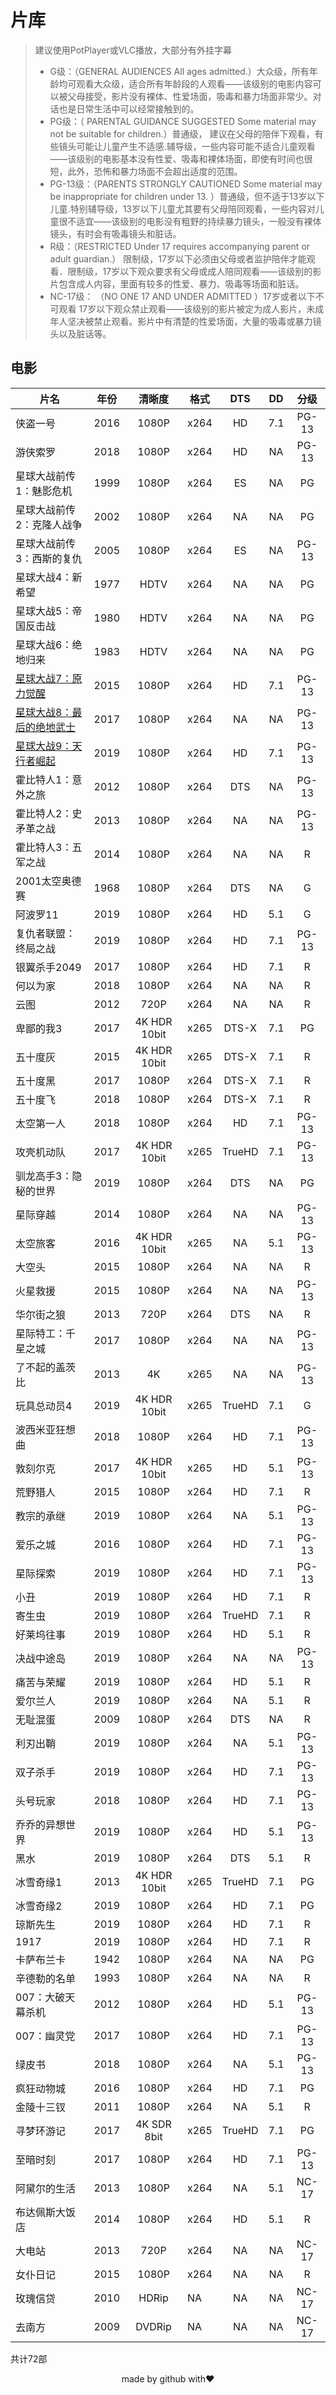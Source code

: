 # 片库

> 建议使用PotPlayer或VLC播放，大部分有外挂字幕
> * G级：（GENERAL AUDIENCES All ages admitted.）大众级，所有年龄均可观看大众级，适合所有年龄段的人观看——该级别的电影内容可以被父母接受，影片没有裸体、性爱场面，吸毒和暴力场面非常少。对话也是日常生活中可以经常接触到的。
> * PG级：（ PARENTAL GUIDANCE SUGGESTED Some material may not be suitable for children.）普通级， 建议在父母的陪伴下观看，有些镜头可能让儿童产生不适感.辅导级，一些内容可能不适合儿童观看——该级别的电影基本没有性爱、吸毒和裸体场面，即使有时间也很短，此外，恐怖和暴力场面不会超出适度的范围。
> * PG-13级：（PARENTS STRONGLY CAUTIONED Some material may be inappropriate for children under 13. ）普通级，但不适于13岁以下儿童.特别辅导级，13岁以下儿童尤其要有父母陪同观看，一些内容对儿童很不适宜——该级别的电影没有粗野的持续暴力镜头，一般没有裸体镜头，有时会有吸毒镜头和脏话。
> * R级：（RESTRICTED Under 17 requires accompanying parent or adult guardian.） 限制级，17岁以下必须由父母或者监护陪伴才能观看．限制级，17岁以下观众要求有父母或成人陪同观看——该级别的影片包含成人内容，里面有较多的性爱、暴力、吸毒等场面和脏话。
> * NC-17级： （NO ONE 17 AND UNDER ADMITTED ）17岁或者以下不可观看 17岁以下观众禁止观看——该级别的影片被定为成人影片，未成年人坚决被禁止观看。影片中有清楚的性爱场面，大量的吸毒或暴力镜头以及脏话等。

## 电影

|片名| 年份|清晰度|格式|DTS|DD|分级|
|-|-|:-:|-|:-:|:-:|:-:|
|侠盗一号|2016|1080P|x264|HD|7.1|PG-13|
|游侠索罗|2018|1080P|x264|HD|NA|PG-13|
|星球大战前传1：魅影危机|1999|1080P|x264|ES|NA|PG|
|星球大战前传2：克隆人战争|2002|1080P|x264|NA|NA|PG|
|星球大战前传3：西斯的复仇|2005|1080P|x264|ES|NA|PG-13|
|星球大战4：新希望|1977|HDTV|x264|NA|NA|PG|
|星球大战5：帝国反击战|1980|HDTV|x264|NA|NA|PG|
|星球大战6：绝地归来|1983|HDTV|x264|NA|NA|PG|
|[星球大战7：原力觉醒](https://orsonkrennlc.github.io/films/SW7)|2015|1080P|x264|HD|7.1|PG-13|
|[星球大战8：最后的绝地武士](https://orsonkrennlc.github.io/films/SW8)|2017|1080P|x264|NA|NA|PG-13|
|[星球大战9：天行者崛起](https://orsonkrennlc.github.io/films/SW9)|2019|1080P|x264|HD|7.1|PG-13|
|霍比特人1：意外之旅|2012|1080P|x264|DTS|NA|PG-13|
|霍比特人2：史矛革之战|2013|1080P|x264|NA|NA|PG-13|
|霍比特人3：五军之战|2014|1080P|x264|NA|NA|R|
|2001太空奥德赛|1968|1080P|x264|DTS|NA|G|
|阿波罗11|2019|1080P|x264|HD|5.1|G|
|复仇者联盟：终局之战|2019|1080P|x264|HD|7.1|PG-13|
|银翼杀手2049|2017|1080P|x264|HD|7.1|R|
|何以为家|2018|1080P|x264|NA|NA|R|
|云图|2012|720P|x264|NA|NA|R|
|卑鄙的我3|2017|4K HDR 10bit|x265|DTS-X|7.1|PG|
|五十度灰|2015|4K HDR 10bit|x265|DTS-X|7.1|R|
|五十度黑|2017|1080P|x264|DTS-X|7.1|R|
|五十度飞|2018|1080P|x264|DTS-X|7.1|R|
|太空第一人|2018|1080P|x264|HD|7.1|PG-13|
|攻壳机动队|2017|4K HDR 10bit|x265|TrueHD|7.1|PG-13|
|驯龙高手3：隐秘的世界|2019|1080P|x264|DTS|NA|PG|
|星际穿越|2014|1080P|x264|NA|NA|PG-13|
|太空旅客|2016|4K HDR 10bit|x265|NA|5.1|PG-13|
|大空头|2015|1080P|x264|NA|NA|R|
|火星救援|2015|1080P|x264|NA|NA|PG-13|
|华尔街之狼|2013|720P|x264|DTS|NA|R|
|星际特工：千星之城|2017|1080P|x264|NA|NA|PG-13|
|了不起的盖茨比|2013|4K|x265|NA|NA|PG-13|
|玩具总动员4|2019|4K HDR 10bit|x265|TrueHD|7.1|G|
|波西米亚狂想曲|2018|1080P|x264|HD|7.1|PG-13|
|敦刻尔克|2017|4K HDR 10bit|x265|HD|5.1|PG-13|
|荒野猎人|2015|1080P|x264|HD|7.1|R|
|教宗的承继|2019|1080P|x264|NA|5.1|PG-13|
|爱乐之城|2016|1080P|x264|HD|7.1|PG-13|
|星际探索|2019|1080P|x264|HD|7.1|PG-13|
|小丑|2019|1080P|x264|HD|7.1|R|
|寄生虫|2019|1080P|x264|TrueHD|7.1|R|
|好莱坞往事|2019|1080P|x264|HD|5.1|R
|决战中途岛|2019|1080P|x264|NA|NA|PG-13|
|痛苦与荣耀|2019|1080P|x264|HD|5.1|R|
|爱尔兰人|2019|1080P|x264|NA|5.1|R|
|无耻混蛋|2009|1080P|x264|DTS|NA|R|
|利刃出鞘|2019|1080P|x264|NA|5.1|PG-13|
|双子杀手|2019|1080P|x264|HD|7.1|PG-13|
|头号玩家|2018|1080P|x264|HD|7.1|PG-13|
|乔乔的异想世界|2019|1080P|x264|HD|5.1|PG-13|
|黑水|2019|1080P|x264|DTS|5.1|R|
|冰雪奇缘1|2013|4K HDR 10bit|x265|TrueHD|7.1|PG|
|冰雪奇缘2|2019|1080P|x264|HD|7.1|PG|
|琼斯先生|2019|1080P|x264|HD|7.1|R|
|1917|2019|1080P|x264|HD|7.1|R|
|卡萨布兰卡|1942|1080P|x264|NA|NA|PG|
|辛德勒的名单|1993|1080P|x264|NA|NA|R|
|007：大破天幕杀机|2012|1080P|x264|HD|5.1|PG-13|
|007：幽灵党|2017|1080P|x264|HD|7.1|PG-13|
|绿皮书|2018|1080P|x264|NA|5.1|PG-13|
|疯狂动物城|2016|1080P|x264|HD|7.1|PG|
|金陵十三钗|2011|1080P|x264|NA|5.1|R|
|寻梦环游记|2017|4K SDR 8bit|x265|TrueHD|7.1|PG|
|至暗时刻|2017|1080P|x264|HD|7.1|PG-13|
|阿黛尔的生活|2013|1080P|x264|NA|5.1|NC-17|
|布达佩斯大饭店|2014|1080P|x264|HD|5.1|R|
|大电站|2013|720P|x264|NA|NA|NC-17|
|女仆日记|2015|1080P|x264|NA|NA|R|
|玫瑰信贷|2010|HDRip|NA|NA|NA|NC-17|
|去南方|2009|DVDRip|NA|NA|NA|NC-17|

共计72部

<center>made by github with❤️</center>
